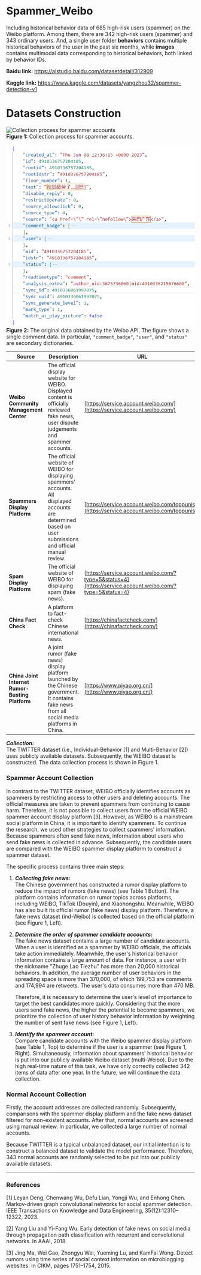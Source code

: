 # Spammer_Weibo

Including historical behavior data of 685 high-risk users (spammer) on the Weibo platform. Among them, there are 342 high-risk users (spammer) and 343 ordinary users. And, a single user folder **behaviors** contains multiple historical behaviors of the user in the past six months, while **images** contains multimodal data corresponding to historical behaviors, both linked by behavior IDs.

**Baidu link:**  https://aistudio.baidu.com/datasetdetail/312909

**Kaggle link:** https://www.kaggle.com/datasets/yangzhou32/spammer-detection-v1

# Datasets Construction

![Collection process for spammer accounts](weibo.png)  
**Figure 1:** Collection process for spammer accounts.

![The original data obtained by the Weibo API.](json.png)  
**Figure 2:** The original data obtained by the Weibo API. The figure shows a single comment data. In particular, `"comment_badge"`, `"user"`, and `"status"` are secondary dictionaries.

| Source                               | Description                                                                                                                                                                | URL                                                       |
|--------------------------------------|----------------------------------------------------------------------------------------------------------------------------------------------------------------------------|-----------------------------------------------------------|
| **Weibo Community Management Center** | The official display website for WEIBO. Displayed content is officially reviewed fake news, user dispute judgements and spammer accounts.                                 | [https://service.account.weibo.com/](https://service.account.weibo.com/) |
| **Spammers Display Platform**        | The official website of WEIBO for displaying spammers' accounts. All displayed accounts are determined based on user submissions and official manual review.                | [https://service.account.weibo.com/toppunish](https://service.account.weibo.com/toppunish) |
| **Spam Display Platform**            | The official website of WEIBO for displaying spam (fake news).                                                                                                             | [https://service.account.weibo.com/?type=5&status=4](https://service.account.weibo.com/?type=5&status=4) |
| **China Fact Check**                 | A platform to fact-check Chinese international news.                                                                                                                       | [https://chinafactcheck.com/](https://chinafactcheck.com/) |
| **China Joint Internet Rumor-Busting Platform** | A joint rumor (fake news) display platform launched by the Chinese government. It contains fake news from all social media platforms in China.                            | [https://www.piyao.org.cn/](https://www.piyao.org.cn/)    |

**_Collection:_**  
The TWITTER dataset (i.e., Individual-Behavior [1] and Multi-Behavior [2]) uses publicly available datasets. Subsequently, the WEIBO dataset is constructed. The data collection process is shown in Figure 1.

### Spammer Account Collection

In contrast to the TWITTER dataset, WEIBO officially identifies accounts as spammers by restricting access to other users and deleting accounts. The official measures are taken to prevent spammers from continuing to cause harm. Therefore, it is not possible to collect users from the official WEIBO spammer account display platform [3]. However, as WEIBO is a mainstream social platform in China, it is important to identify spammers. To continue the research, we used other strategies to collect spammers' information. Because spammers often send fake news, information about users who send fake news is collected in advance. Subsequently, the candidate users are compared with the WEIBO spammer display platform to construct a spammer dataset.  

The specific process contains three main steps:

1. **_Collecting fake news:_**  
   The Chinese government has constructed a rumor display platform to reduce the impact of rumors (fake news) (see Table 1 Button). The platform contains information on rumor topics across platforms, including WEIBO, TikTok (Douyin), and Xiaohongshu. Meanwhile, WEIBO has also built its official rumor (fake news) display platform. Therefore, a fake news dataset (ind-Weibo) is collected based on the official platform (see Figure 1, Left).

2. **_Determine the order of spammer candidate accounts:_**  
   The fake news dataset contains a large number of candidate accounts. When a user is identified as a spammer by WEIBO officials, the officials take action immediately. Meanwhile, the user's historical behavior information contains a large amount of data. For instance, a user with the nickname "Zhuge Lao Tiezhu" has more than 20,000 historical behaviors. In addition, the average number of user behaviors in the spreading space is more than 370,000, of which 199,753 are comments and 174,994 are retweets. The user's data consumes more than 470 MB.  

   Therefore, it is necessary to determine the user's level of importance to target the best candidates more quickly. Considering that the more users send fake news, the higher the potential to become spammers, we prioritize the collection of user history behavior information by weighting the number of sent fake news (see Figure 1, Left).

3. **_Identify the spammer account:_**  
   Compare candidate accounts with the Weibo spammer display platform (see Table 1, Top) to determine if the user is a spammer (see Figure 1, Right). Simultaneously, information about spammers' historical behavior is put into our publicly available Weibo dataset (multi-Weibo). Due to the high real-time nature of this task, we have only correctly collected 342 items of data after one year. In the future, we will continue the data collection.

### Normal Account Collection

Firstly, the account addresses are collected randomly. Subsequently, comparisons with the spammer display platform and the fake news dataset filtered for non-existent accounts. After that, normal accounts are screened using manual review. In particular, we collected a large number of normal accounts.  

Because TWITTER is a typical unbalanced dataset, our initial intention is to construct a balanced dataset to validate the model performance. Therefore, 343 normal accounts are randomly selected to be put into our publicly available datasets.

---

### References
[1] Leyan Deng, Chenwang Wu, Defu Lian, Yongji Wu, and Enhong Chen. Markov-driven graph convolutional networks for social spammer detection. IEEE Transactions on Knowledge and Data Engineering, 35(12):12310–12322, 2023. 

[2] Yang Liu and Yi-Fang Wu. Early detection of fake news on social media through propagation path classification with recurrent and convolutional networks. In AAAI, 2018. 

[3] Jing Ma, Wei Gao, Zhongyu Wei, Yueming Lu, and KamFai Wong. Detect rumors using time series of social context information on microblogging websites. In CIKM, pages 1751–1754, 2015.

